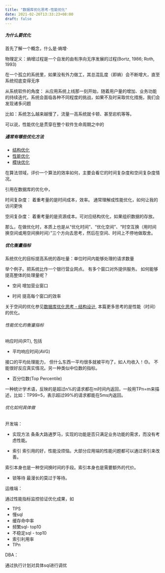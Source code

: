 ```yaml
---
title: "数据库优化思考-性能优化"
date: 2021-02-26T13:33:23+08:00
draft: false
---
```


##### 为什么要优化

首先了解一个概念，什么是·熵增·

物理定义：熵增过程是一个自发的由有序向无序发展的过程(Bortz, 1986; Roth, 1993)

在一个孤立的系统里，如果没有外力做工，其总混乱度（即熵）会不断增大，直至系统彻底变得无序

从系统软件的角度： 从应用系统上线那一刻开始，随着用户量的增加、业务功能的持续迭代，系统会面临各种不同程度的挑战，如果不及时采取优化措施，我们会发现诸多问题

比如：系统怎么越来越慢了，流量一高系统就卡顿、甚至宕机等等。

可以说，性能优化是贯穿在整个软件生命周期之中的

##### 通常有哪些优化方法

- [结构优化](postgres/thinking_in_db_fd/)
- [性能优化](postgres/thinking_in_db_performance/)
- [模块优化](postgres/thinking_in_db_tune/)

在算法领域，评价一个算法的效率如何，主要会看它的时间复杂度和空间复杂度情况。

引用在数据库的优化中，

时间复杂度： 着重考量的是时间成本，效率。 通常理解成性能优化，如何让我的访问更快

空间复杂度： 着重考量的是资源成本。可对应结构优化，如果组织数据的存放。
 

那么，在做优化时，本质上也是从“优化时间”、“优化空间”、“时空互换（用时间换空间或用空间换时间）”三个方向去思考，然后在空间、时间上不停地做取舍。

##### 优化衡量指标

系统优化的目标提高系统的吞吐量：单位时间内能够处理的请求数量

举个例子。把系统比作一个银行营业网点。 有多个窗口对外提供服务。 如何能够提高整体的处理量呢？

- 空间 增加营业窗口  

- 时间 提高每个窗口的效率

关于空间的优化参见[数据库优化思考 - 结构设计](postgres/thinking_in_db_fd/), 本篇更多思考的是性能（时间）的优化。

###### 性能优化的衡量指标

 响应时间(RT), 包括

- 平均响应时间(AVG)

接口的平均处理能力， 但什么东西一平均很多就被平均了，如人均收入！😓。 不能很好反应真实情况。另一种类似中位数的指标。

- 百分位数(Top Percentile) 

一种统计学术语，反映的是超过n%的请求都在m时间内返回，一般用TPn=m来描述，比如：TP99=5，表示超过99%的请求都能在5ms内返回。

###### 优化如何具体做

开发端： 

- 实现方法
条条大路通罗马，实现的功能是否只满足业务功能的需求，而没有考虑性能。

- 索引
索引用的好，性能没烦恼。大部分应用端的性能问题都可以通过索引来改善。

索引本身也是一种空间换时间的手段。索引本身也是需要额外的代价。

- 锁等待
最漫长的莫过于等待。

运维端： 

通过性能指标监控验证优化成果，如

- TPS
- 慢sql
- 缓存命中率
- 频繁sql- top10
- 不稳定sql - top10
- 索引利用率
- TPn

DBA： 

通过执行计划对具体sql进行调优
